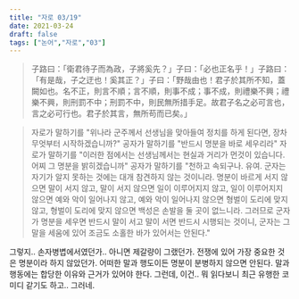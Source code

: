 ```yaml
---
title: "자로 03/19"
date: 2021-03-24
draft: false
tags: ["논어","자로","03"]
---
```


> 子路曰：「衛君待子而為政，子將奚先？」子曰：「必也正名乎！」子路曰：「有是哉，子之迂也！奚其正？」子曰：「野哉由也！君子於其所不知，蓋闕如也。名不正，則言不順；言不順，則事不成；事不成，則禮樂不興；禮樂不興，則刑罰不中；刑罰不中，則民無所措手足。故君子名之必可言也，言之必可行也。君子於其言，無所苟而已矣。」

> 자로가 말하기를 "위나라 군주께서 선생님을 맞아들여 정치를 하게 된다면, 장차 무엇부터 시작하겠습니까?" 공자가 말하기를 "반드시 명분을 바로 세우리라" 자로가 말하기를 "이러한 점에서는 선생님께서는 현실과 거리가 먼것이 있습니다. 어찌 그 명분을 밝히겠습니까" 공자가 말하기를 "천하고 속되구나. 유여. 군자는 자기가 알지 못하는 것에는 대개 참견하지 않는 것이니라. 명분이 바르게 서지 않으면 말이 서지 않고, 말이 서지 않으면 일이 이루어지지 않고, 일이 이루어지지 않으면 예와 악이 일어나지 않고, 예와 악이 일어나지 않으면 형벌이 도리에 맞지 않고, 형벌이 도리에 맞지 않으면 백성은 손발을 둘 곳이 없느니라. 그러므로 군자가 명분을 세우면 반드시 말이 서고 말이 서면 반드시 시행되는 것이니, 군자는 그 말을 세움에 있어 조금도 소홀한 바가 있어서는 안된다."

그렇지.. 손자병볍에서였던가.. 아니면 제갈량이 그랬던가. 전쟁에 있어 가장 중요한 것은 명분이라 하지 않았던가. 어떠한 말과 행도이든 명분이 분병하지 않으면 안된다. 말과 행동에는 합당한 이유와 근거가 있어야 한다. 그런데, 이건.. 뭐 읽다보니 최근 유행한 코미디 같기도 하고.. 그러네.
